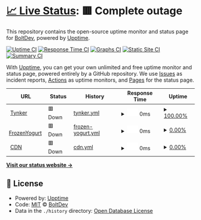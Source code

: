 # [📈 Live Status](https://demo.upptime.js.org): <!--live status--> **🟥 Complete outage**

This repository contains the open-source uptime monitor and status page for [BoltDev](https://www.boltdev.tk), powered by [Upptime](https://github.com/upptime/upptime).

[![Uptime CI](https://github.com/BoltDevelopment/status/workflows/Uptime%20CI/badge.svg)](https://github.com/BoltDevelopment/status/actions?query=workflow%3A%22Uptime+CI%22)
[![Response Time CI](https://github.com/BoltDevelopment/status/workflows/Response%20Time%20CI/badge.svg)](https://github.com/BoltDevelopment/status/actions?query=workflow%3A%22Response+Time+CI%22)
[![Graphs CI](https://github.com/BoltDevelopment/status/workflows/Graphs%20CI/badge.svg)](https://github.com/BoltDevelopment/status/actions?query=workflow%3A%22Graphs+CI%22)
[![Static Site CI](https://github.com/BoltDevelopment/status/workflows/Static%20Site%20CI/badge.svg)](https://github.com/BoltDevelopment/status/actions?query=workflow%3A%22Static+Site+CI%22)
[![Summary CI](https://github.com/BoltDevelopment/status/workflows/Summary%20CI/badge.svg)](https://github.com/BoltDevelopment/status/actions?query=workflow%3A%22Summary+CI%22)

With [Upptime](https://upptime.js.org), you can get your own unlimited and free uptime monitor and status page, powered entirely by a GitHub repository. We use [Issues](https://github.com/BoltDevelopment/status/issues) as incident reports, [Actions](https://github.com/BoltDevelopment/status/actions) as uptime monitors, and [Pages](https://demo.upptime.js.org) for the status page.

<!--start: status pages-->
<!-- This summary is generated by Upptime (https://github.com/upptime/upptime) -->
<!-- Do not edit this manually, your changes will be overwritten -->
<!-- prettier-ignore -->
| URL | Status | History | Response Time | Uptime |
| --- | ------ | ------- | ------------- | ------ |
| <img alt="" src="https://icons.duckduckgo.com/ip3/tynker.scriptedev.repl.co.ico" height="13"> [Tynker](https://tynker.scriptedev.repl.co/) | 🟥 Down | [tynker.yml](https://github.com/BoltDevelopment/status/commits/HEAD/history/tynker.yml) | <details><summary><img alt="Response time graph" src="./graphs/tynker/response-time-week.png" height="20"> 0ms</summary><br><a href="https://status.boltdev.tk/history/tynker"><img alt="Response time 0" src="https://img.shields.io/endpoint?url=https%3A%2F%2Fraw.githubusercontent.com%2FBoltDevelopment%2Fstatus%2FHEAD%2Fapi%2Ftynker%2Fresponse-time.json"></a><br><a href="https://status.boltdev.tk/history/tynker"><img alt="24-hour response time 0" src="https://img.shields.io/endpoint?url=https%3A%2F%2Fraw.githubusercontent.com%2FBoltDevelopment%2Fstatus%2FHEAD%2Fapi%2Ftynker%2Fresponse-time-day.json"></a><br><a href="https://status.boltdev.tk/history/tynker"><img alt="7-day response time 0" src="https://img.shields.io/endpoint?url=https%3A%2F%2Fraw.githubusercontent.com%2FBoltDevelopment%2Fstatus%2FHEAD%2Fapi%2Ftynker%2Fresponse-time-week.json"></a><br><a href="https://status.boltdev.tk/history/tynker"><img alt="30-day response time 0" src="https://img.shields.io/endpoint?url=https%3A%2F%2Fraw.githubusercontent.com%2FBoltDevelopment%2Fstatus%2FHEAD%2Fapi%2Ftynker%2Fresponse-time-month.json"></a><br><a href="https://status.boltdev.tk/history/tynker"><img alt="1-year response time 0" src="https://img.shields.io/endpoint?url=https%3A%2F%2Fraw.githubusercontent.com%2FBoltDevelopment%2Fstatus%2FHEAD%2Fapi%2Ftynker%2Fresponse-time-year.json"></a></details> | <details><summary><a href="https://status.boltdev.tk/history/tynker">100.00%</a></summary><a href="https://status.boltdev.tk/history/tynker"><img alt="All-time uptime 100.00%" src="https://img.shields.io/endpoint?url=https%3A%2F%2Fraw.githubusercontent.com%2FBoltDevelopment%2Fstatus%2FHEAD%2Fapi%2Ftynker%2Fuptime.json"></a><br><a href="https://status.boltdev.tk/history/tynker"><img alt="24-hour uptime 100.00%" src="https://img.shields.io/endpoint?url=https%3A%2F%2Fraw.githubusercontent.com%2FBoltDevelopment%2Fstatus%2FHEAD%2Fapi%2Ftynker%2Fuptime-day.json"></a><br><a href="https://status.boltdev.tk/history/tynker"><img alt="7-day uptime 100.00%" src="https://img.shields.io/endpoint?url=https%3A%2F%2Fraw.githubusercontent.com%2FBoltDevelopment%2Fstatus%2FHEAD%2Fapi%2Ftynker%2Fuptime-week.json"></a><br><a href="https://status.boltdev.tk/history/tynker"><img alt="30-day uptime 100.00%" src="https://img.shields.io/endpoint?url=https%3A%2F%2Fraw.githubusercontent.com%2FBoltDevelopment%2Fstatus%2FHEAD%2Fapi%2Ftynker%2Fuptime-month.json"></a><br><a href="https://status.boltdev.tk/history/tynker"><img alt="1-year uptime 100.00%" src="https://img.shields.io/endpoint?url=https%3A%2F%2Fraw.githubusercontent.com%2FBoltDevelopment%2Fstatus%2FHEAD%2Fapi%2Ftynker%2Fuptime-year.json"></a></details>
| <img alt="" src="https://icons.duckduckgo.com/ip3/frozenyogurt.scriptedev.repl.co.ico" height="13"> [FrozenYogurt](https://FrozenYogurt.scriptedev.repl.co/) | 🟥 Down | [frozen-yogurt.yml](https://github.com/BoltDevelopment/status/commits/HEAD/history/frozen-yogurt.yml) | <details><summary><img alt="Response time graph" src="./graphs/frozen-yogurt/response-time-week.png" height="20"> 0ms</summary><br><a href="https://status.boltdev.tk/history/frozen-yogurt"><img alt="Response time 0" src="https://img.shields.io/endpoint?url=https%3A%2F%2Fraw.githubusercontent.com%2FBoltDevelopment%2Fstatus%2FHEAD%2Fapi%2Ffrozen-yogurt%2Fresponse-time.json"></a><br><a href="https://status.boltdev.tk/history/frozen-yogurt"><img alt="24-hour response time 0" src="https://img.shields.io/endpoint?url=https%3A%2F%2Fraw.githubusercontent.com%2FBoltDevelopment%2Fstatus%2FHEAD%2Fapi%2Ffrozen-yogurt%2Fresponse-time-day.json"></a><br><a href="https://status.boltdev.tk/history/frozen-yogurt"><img alt="7-day response time 0" src="https://img.shields.io/endpoint?url=https%3A%2F%2Fraw.githubusercontent.com%2FBoltDevelopment%2Fstatus%2FHEAD%2Fapi%2Ffrozen-yogurt%2Fresponse-time-week.json"></a><br><a href="https://status.boltdev.tk/history/frozen-yogurt"><img alt="30-day response time 0" src="https://img.shields.io/endpoint?url=https%3A%2F%2Fraw.githubusercontent.com%2FBoltDevelopment%2Fstatus%2FHEAD%2Fapi%2Ffrozen-yogurt%2Fresponse-time-month.json"></a><br><a href="https://status.boltdev.tk/history/frozen-yogurt"><img alt="1-year response time 0" src="https://img.shields.io/endpoint?url=https%3A%2F%2Fraw.githubusercontent.com%2FBoltDevelopment%2Fstatus%2FHEAD%2Fapi%2Ffrozen-yogurt%2Fresponse-time-year.json"></a></details> | <details><summary><a href="https://status.boltdev.tk/history/frozen-yogurt">0.00%</a></summary><a href="https://status.boltdev.tk/history/frozen-yogurt"><img alt="All-time uptime 9.66%" src="https://img.shields.io/endpoint?url=https%3A%2F%2Fraw.githubusercontent.com%2FBoltDevelopment%2Fstatus%2FHEAD%2Fapi%2Ffrozen-yogurt%2Fuptime.json"></a><br><a href="https://status.boltdev.tk/history/frozen-yogurt"><img alt="24-hour uptime 0.00%" src="https://img.shields.io/endpoint?url=https%3A%2F%2Fraw.githubusercontent.com%2FBoltDevelopment%2Fstatus%2FHEAD%2Fapi%2Ffrozen-yogurt%2Fuptime-day.json"></a><br><a href="https://status.boltdev.tk/history/frozen-yogurt"><img alt="7-day uptime 0.00%" src="https://img.shields.io/endpoint?url=https%3A%2F%2Fraw.githubusercontent.com%2FBoltDevelopment%2Fstatus%2FHEAD%2Fapi%2Ffrozen-yogurt%2Fuptime-week.json"></a><br><a href="https://status.boltdev.tk/history/frozen-yogurt"><img alt="30-day uptime 0.00%" src="https://img.shields.io/endpoint?url=https%3A%2F%2Fraw.githubusercontent.com%2FBoltDevelopment%2Fstatus%2FHEAD%2Fapi%2Ffrozen-yogurt%2Fuptime-month.json"></a><br><a href="https://status.boltdev.tk/history/frozen-yogurt"><img alt="1-year uptime 0.00%" src="https://img.shields.io/endpoint?url=https%3A%2F%2Fraw.githubusercontent.com%2FBoltDevelopment%2Fstatus%2FHEAD%2Fapi%2Ffrozen-yogurt%2Fuptime-year.json"></a></details>
| <img alt="" src="https://icons.duckduckgo.com/ip3/cdn.boltdev.tk.ico" height="13"> [CDN](https://cdn.boltdev.tk/) | 🟥 Down | [cdn.yml](https://github.com/BoltDevelopment/status/commits/HEAD/history/cdn.yml) | <details><summary><img alt="Response time graph" src="./graphs/cdn/response-time-week.png" height="20"> 0ms</summary><br><a href="https://status.boltdev.tk/history/cdn"><img alt="Response time 0" src="https://img.shields.io/endpoint?url=https%3A%2F%2Fraw.githubusercontent.com%2FBoltDevelopment%2Fstatus%2FHEAD%2Fapi%2Fcdn%2Fresponse-time.json"></a><br><a href="https://status.boltdev.tk/history/cdn"><img alt="24-hour response time 0" src="https://img.shields.io/endpoint?url=https%3A%2F%2Fraw.githubusercontent.com%2FBoltDevelopment%2Fstatus%2FHEAD%2Fapi%2Fcdn%2Fresponse-time-day.json"></a><br><a href="https://status.boltdev.tk/history/cdn"><img alt="7-day response time 0" src="https://img.shields.io/endpoint?url=https%3A%2F%2Fraw.githubusercontent.com%2FBoltDevelopment%2Fstatus%2FHEAD%2Fapi%2Fcdn%2Fresponse-time-week.json"></a><br><a href="https://status.boltdev.tk/history/cdn"><img alt="30-day response time 0" src="https://img.shields.io/endpoint?url=https%3A%2F%2Fraw.githubusercontent.com%2FBoltDevelopment%2Fstatus%2FHEAD%2Fapi%2Fcdn%2Fresponse-time-month.json"></a><br><a href="https://status.boltdev.tk/history/cdn"><img alt="1-year response time 0" src="https://img.shields.io/endpoint?url=https%3A%2F%2Fraw.githubusercontent.com%2FBoltDevelopment%2Fstatus%2FHEAD%2Fapi%2Fcdn%2Fresponse-time-year.json"></a></details> | <details><summary><a href="https://status.boltdev.tk/history/cdn">0.00%</a></summary><a href="https://status.boltdev.tk/history/cdn"><img alt="All-time uptime 25.49%" src="https://img.shields.io/endpoint?url=https%3A%2F%2Fraw.githubusercontent.com%2FBoltDevelopment%2Fstatus%2FHEAD%2Fapi%2Fcdn%2Fuptime.json"></a><br><a href="https://status.boltdev.tk/history/cdn"><img alt="24-hour uptime 0.00%" src="https://img.shields.io/endpoint?url=https%3A%2F%2Fraw.githubusercontent.com%2FBoltDevelopment%2Fstatus%2FHEAD%2Fapi%2Fcdn%2Fuptime-day.json"></a><br><a href="https://status.boltdev.tk/history/cdn"><img alt="7-day uptime 0.00%" src="https://img.shields.io/endpoint?url=https%3A%2F%2Fraw.githubusercontent.com%2FBoltDevelopment%2Fstatus%2FHEAD%2Fapi%2Fcdn%2Fuptime-week.json"></a><br><a href="https://status.boltdev.tk/history/cdn"><img alt="30-day uptime 0.00%" src="https://img.shields.io/endpoint?url=https%3A%2F%2Fraw.githubusercontent.com%2FBoltDevelopment%2Fstatus%2FHEAD%2Fapi%2Fcdn%2Fuptime-month.json"></a><br><a href="https://status.boltdev.tk/history/cdn"><img alt="1-year uptime 0.00%" src="https://img.shields.io/endpoint?url=https%3A%2F%2Fraw.githubusercontent.com%2FBoltDevelopment%2Fstatus%2FHEAD%2Fapi%2Fcdn%2Fuptime-year.json"></a></details>

<!--end: status pages-->

[**Visit our status website →**](https://demo.upptime.js.org)

## 📄 License

- Powered by: [Upptime](https://github.com/upptime/upptime)
- Code: [MIT](./LICENSE) © [BoltDev](https://www.boltdev.tk)
- Data in the `./history` directory: [Open Database License](https://opendatacommons.org/licenses/odbl/1-0/)
